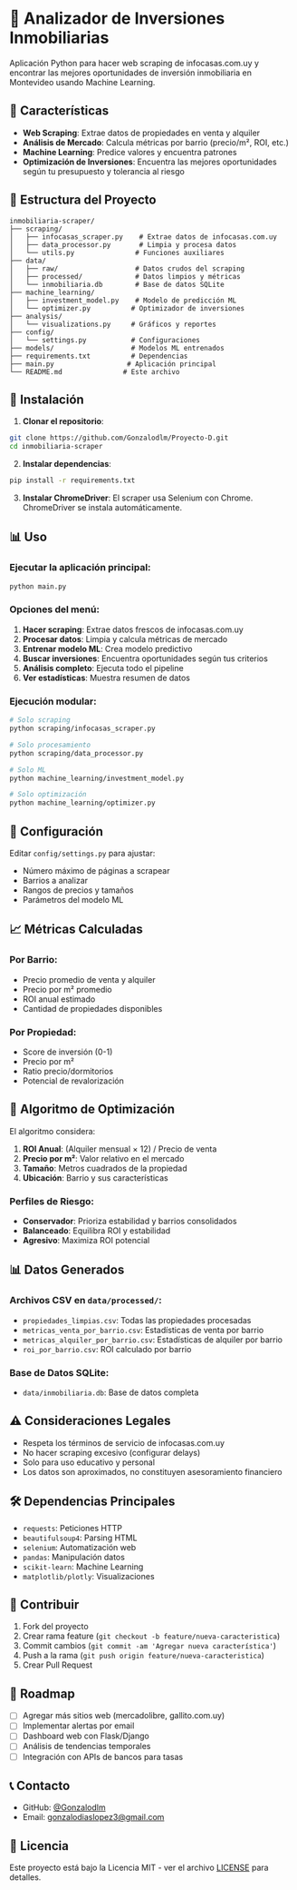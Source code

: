 # 🏡 Analizador de Inversiones Inmobiliarias

Aplicación Python para hacer web scraping de infocasas.com.uy y encontrar las mejores oportunidades de inversión inmobiliaria en Montevideo usando Machine Learning.

## 🎯 Características

- **Web Scraping**: Extrae datos de propiedades en venta y alquiler
- **Análisis de Mercado**: Calcula métricas por barrio (precio/m², ROI, etc.)
- **Machine Learning**: Predice valores y encuentra patrones
- **Optimización de Inversiones**: Encuentra las mejores oportunidades según tu presupuesto y tolerancia al riesgo

## 📁 Estructura del Proyecto

```
inmobiliaria-scraper/
├── scraping/
│   ├── infocasas_scraper.py    # Extrae datos de infocasas.com.uy
│   ├── data_processor.py       # Limpia y procesa datos
│   └── utils.py               # Funciones auxiliares
├── data/
│   ├── raw/                   # Datos crudos del scraping
│   ├── processed/             # Datos limpios y métricas
│   └── inmobiliaria.db        # Base de datos SQLite
├── machine_learning/
│   ├── investment_model.py    # Modelo de predicción ML
│   └── optimizer.py          # Optimizador de inversiones
├── analysis/
│   └── visualizations.py     # Gráficos y reportes
├── config/
│   └── settings.py           # Configuraciones
├── models/                   # Modelos ML entrenados
├── requirements.txt          # Dependencias
├── main.py                  # Aplicación principal
└── README.md               # Este archivo
```

## 🚀 Instalación

1. **Clonar el repositorio**:
```bash
git clone https://github.com/Gonzalodlm/Proyecto-D.git
cd inmobiliaria-scraper
```

2. **Instalar dependencias**:
```bash
pip install -r requirements.txt
```

3. **Instalar ChromeDriver**:
El scraper usa Selenium con Chrome. ChromeDriver se instala automáticamente.

## 📊 Uso

### Ejecutar la aplicación principal:
```bash
python main.py
```

### Opciones del menú:

1. **Hacer scraping**: Extrae datos frescos de infocasas.com.uy
2. **Procesar datos**: Limpia y calcula métricas de mercado
3. **Entrenar modelo ML**: Crea modelo predictivo
4. **Buscar inversiones**: Encuentra oportunidades según tus criterios
5. **Análisis completo**: Ejecuta todo el pipeline
6. **Ver estadísticas**: Muestra resumen de datos

### Ejecución modular:

```bash
# Solo scraping
python scraping/infocasas_scraper.py

# Solo procesamiento
python scraping/data_processor.py

# Solo ML
python machine_learning/investment_model.py

# Solo optimización
python machine_learning/optimizer.py
```

## 🔧 Configuración

Editar `config/settings.py` para ajustar:

- Número máximo de páginas a scrapear
- Barrios a analizar
- Rangos de precios y tamaños
- Parámetros del modelo ML

## 📈 Métricas Calculadas

### Por Barrio:
- Precio promedio de venta y alquiler
- Precio por m² promedio
- ROI anual estimado
- Cantidad de propiedades disponibles

### Por Propiedad:
- Score de inversión (0-1)
- Precio por m²
- Ratio precio/dormitorios
- Potencial de revalorización

## 🤖 Algoritmo de Optimización

El algoritmo considera:

1. **ROI Anual**: (Alquiler mensual × 12) / Precio de venta
2. **Precio por m²**: Valor relativo en el mercado
3. **Tamaño**: Metros cuadrados de la propiedad
4. **Ubicación**: Barrio y sus características

### Perfiles de Riesgo:

- **Conservador**: Prioriza estabilidad y barrios consolidados
- **Balanceado**: Equilibra ROI y estabilidad
- **Agresivo**: Maximiza ROI potencial

## 📊 Datos Generados

### Archivos CSV en `data/processed/`:
- `propiedades_limpias.csv`: Todas las propiedades procesadas
- `metricas_venta_por_barrio.csv`: Estadísticas de venta por barrio
- `metricas_alquiler_por_barrio.csv`: Estadísticas de alquiler por barrio
- `roi_por_barrio.csv`: ROI calculado por barrio

### Base de Datos SQLite:
- `data/inmobiliaria.db`: Base de datos completa

## ⚠️ Consideraciones Legales

- Respeta los términos de servicio de infocasas.com.uy
- No hacer scraping excesivo (configurar delays)
- Solo para uso educativo y personal
- Los datos son aproximados, no constituyen asesoramiento financiero

## 🛠️ Dependencias Principales

- `requests`: Peticiones HTTP
- `beautifulsoup4`: Parsing HTML
- `selenium`: Automatización web
- `pandas`: Manipulación datos
- `scikit-learn`: Machine Learning
- `matplotlib/plotly`: Visualizaciones

## 🤝 Contribuir

1. Fork del proyecto
2. Crear rama feature (`git checkout -b feature/nueva-caracteristica`)
3. Commit cambios (`git commit -am 'Agregar nueva característica'`)
4. Push a la rama (`git push origin feature/nueva-caracteristica`)
5. Crear Pull Request

## 📝 Roadmap

- [ ] Agregar más sitios web (mercadolibre, gallito.com.uy)
- [ ] Implementar alertas por email
- [ ] Dashboard web con Flask/Django
- [ ] Análisis de tendencias temporales
- [ ] Integración con APIs de bancos para tasas

## 📞 Contacto

- GitHub: [@Gonzalodlm](https://github.com/Gonzalodlm)
- Email: gonzalodiaslopez3@gmail.com

## 📄 Licencia

Este proyecto está bajo la Licencia MIT - ver el archivo [LICENSE](LICENSE) para detalles.